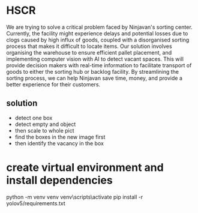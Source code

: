 # HSCR
We are trying to solve a critical problem faced by Ninjavan's sorting center. Currently, the facility might experience delays and potential losses due to clogs caused by high influx of goods, coupled with a disorganised sorting process that makes it difficult to locate items. Our solution involves organising the warehouse to ensure efficient pallet placement, and implementing computer vision with AI to detect vacant spaces. This will provide decision makers with real-time information to facilitate transport of goods to either the sorting hub or backlog facility. By streamlining the sorting process, we can help Ninjavan save time, money, and provide a better experience for their customers.

## solution
- detect one box 
- detect empty and object
- then scale to whole pict
- find the boxes in the new image first
- then  identify the vacancy in the box

# create virtual environment and install dependencies
python -m venv venv
venv\scripts\activate
pip install -r yolov5/requirements.txt